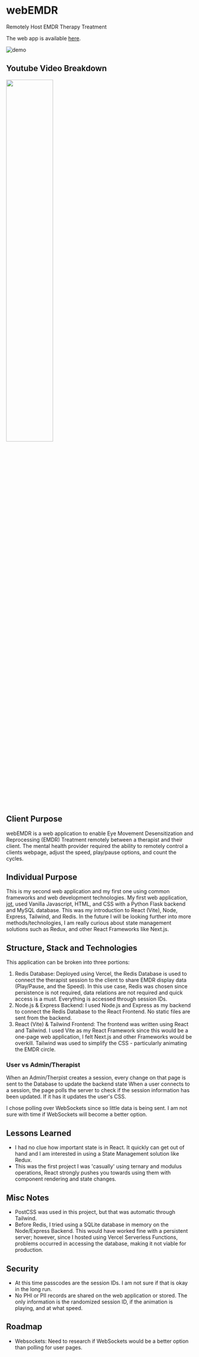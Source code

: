 # webEMDR
Remotely Host EMDR Therapy Treatment

The web app is available [here](https://web-emdr.vercel.app/).

![demo](https://github.com/aabalke33/webEMDR/assets/22086435/d1e68d2d-f435-48cc-8534-e5470861d5f8)

## Youtube Video Breakdown
[<img src="https://github.com/aabalke33/webEMDR/assets/22086435/8d2ef90f-a32c-4cfa-8c10-2c9f4402b264" width="50%">](https://www.youtube.com/watch?v=b-K1dWyCgTg)

## Client Purpose
webEMDR is a web application to enable Eye Movement Desensitization and Reprocessing (EMDR) Treatment remotely between a therapist and their client. The mental health provider required the ability to remotely control a clients webpage, adjust the speed, play/pause options, and count the cycles. 

## Individual Purpose
This is my second web application and my first one using common frameworks and web development technologies.
My first web application, [jot](https://jotapp-demo.vercel.app/), used Vanilla Javascript, HTML, and CSS with a Python Flask backend and MySQL database. This was my introduction to React (Vite), Node, Express, Tailwind, and Redis. In the future I will be looking further into more methods/technologies, I am really curious about state management solutions such as Redux, and other React Frameworks like Next.js.

## Structure, Stack and Technologies
This application can be broken into three portions:
1. Redis Database: Deployed using Vercel, the Redis Database is used to connect the therapist session to the client to share EMDR display data (Play/Pause, and the Speed). In this use case, Redis was chosen since persistence is not required, data relations are not required and quick access is a must. Everything is accessed through session IDs.
2. Node.js & Express Backend: I used Node.js and Express as my backend to connect the Redis Database to the React Frontend. No static files are sent from the backend.
3. React (Vite) & Tailwind Frontend: The frontend was written using React and Tailwind. I used Vite as my React Framework since this would be a one-page web application, I felt Next.js and other Frameworks would be overkill. Tailwind was used to simplify the CSS - particularly animating the EMDR circle.

### User vs Admin/Therapist
When an Admin/Therpist creates a session, every change on that page is sent to the Database to update the backend state
When a user connects to a session, the page polls the server to check if the session information has been updated. If it has it updates the user's CSS.

I chose polling over WebSockets since so little data is being sent. I am not sure with time if WebSockets will become a better option.

## Lessons Learned
- I had no clue how important state is in React. It quickly can get out of hand and I am interested in using a State Management solution like Redux.
- This was the first project I was 'casually' using ternary and modulus operations, React strongly pushes you towards using them with component rendering and state changes.

## Misc Notes
- PostCSS was used in this project, but that was automatic through Tailwind.
- Before Redis, I tried using a SQLite database in memory on the Node/Express Backend. This would have worked fine with a persistent server; however, since I hosted using Vercel Serverless Functions, problems occurred in accessing the database, making it not viable for production.

## Security
- At this time passcodes are the session IDs. I am not sure if that is okay in the long run.
- No PHI or PII records are shared on the web application or stored. The only information is the randomized session ID, if the animation is playing, and at what speed.

## Roadmap
- Websockets: Need to research if WebSockets would be a better option than polling for user pages.
